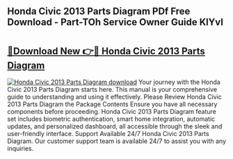 ## Honda Civic 2013 Parts Diagram PDf Free Download - Part-TOh Service Owner Guide KlYvI

# <h2><a href="http://dfklz4.blite.top/?on=Honda+Civic+2013+Parts+Diagram">🔗Download New 👉🔴 Honda Civic 2013 Parts Diagram</a></h2>

[![Honda Civic 2013 Parts Diagram download](https://i.imgur.com/lujVjoI.png)](http://dfklz4.blite.top/?on=Honda+Civic+2013+Parts+Diagram)
Your journey with the Honda Civic 2013 Parts Diagram starts here. This manual is your comprehensive guide to understanding and using it effectively. Please Review Honda Civic 2013 Parts Diagram the Package Contents Ensure you have all necessary components before proceeding. Honda Civic 2013 Parts Diagram feature set includes biometric authentication, smart home integration, automatic updates, and personalized dashboard, all accessible through the sleek and user-friendly interface. Support Available 24/7 Honda Civic 2013 Parts Diagram. Our customer support team is available 24/7 to assist you with any inquiries.
